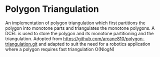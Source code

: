 # Polygon Triangulation

An implementation of polygon triangulation which first partitions the polygon into monotone parts and triangulates the monotone polygons. A DCEL is used to store the polygon and its monotone partitioning and the triangulation. Adopted from https://github.com/arcane810/polygon-triangulation.git and adapted to suit the need for a robotics application where a polygon requires fast triangulation O(NlogN)

